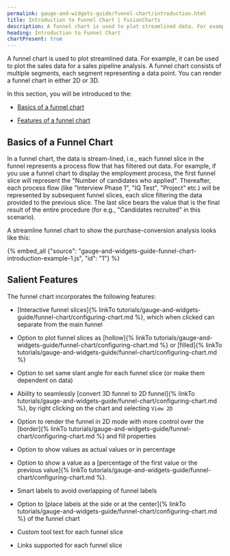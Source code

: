 ```yaml
---
permalink: gauge-and-widgets-guide/funnel-chart/introduction.html
title: Introduction to Funnel Chart | FusionCharts
description: A funnel chart is used to plot streamlined data. For example, it can be used to plot the sales data for a sales pipeline analysis.
heading: Introduction to Funnel Chart
chartPresent: true
---
```


A funnel chart is used to plot streamlined data. For example, it can be used to plot the sales data for a sales pipeline analysis. A funnel chart consists of multiple segments, each segment representing a data point. You can render a funnel chart in either 2D or 3D.

In this section, you will be introduced to the:

* <a href="{{ site.baseurl }}gauge-and-widgets-guide/funnel-chart/introduction.html#basics-of-a-funnel-chart">Basics of a funnel chart</a>

* <a href="{{ site.baseurl }}gauge-and-widgets-guide/funnel-chart/introduction.html#salient-features">Features of a funnel chart</a>

## Basics of a Funnel Chart

In a funnel chart, the data is stream-lined, i.e., each funnel slice in the funnel represents a process flow that has filtered out data. For example, if you use  a funnel chart to display the employment process, the first funnel slice will represent the "Number of candidates who applied". Thereafter, each process flow (like "Interview Phase 1", "IQ Test", "Project" etc.) will be represented by subsequent funnel slices, each slice filtering the data provided to the previous slice. The last slice bears the value that is the final result of the entire procedure (for e.g., "Candidates recruited" in this scenario).

A streamline funnel chart to show the purchase-conversion analysis looks like this:

{% embed_all {"source": "gauge-and-widgets-guide-funnel-chart-introduction-example-1.js", "id": "1"} %}

## Salient Features

The funnel chart incorporates the following features:

* [Interactive funnel slices]{% linkTo tutorials/gauge-and-widgets-guide/funnel-chart/configuring-chart.md %}, which when clicked can separate from the main funnel

* Option to plot funnel slices as [hollow]{% linkTo tutorials/gauge-and-widgets-guide/funnel-chart/configuring-chart.md %} or [filled]{% linkTo tutorials/gauge-and-widgets-guide/funnel-chart/configuring-chart.md %}

* Option to set same slant angle for each funnel slice (or make them dependent on data)

* Ability to seamlessly [convert 3D funnel to 2D funnel]{% linkTo tutorials/gauge-and-widgets-guide/funnel-chart/configuring-chart.md %}, by right clicking on the chart and selecting `View 2D`

* Option to render the funnel in 2D mode with more control over the [border]{% linkTo tutorials/gauge-and-widgets-guide/funnel-chart/configuring-chart.md %} and fill properties

* Option to show values as actual values or in percentage

* Option to show a value as a [percentage of the first value or the previous value]{% linkTo tutorials/gauge-and-widgets-guide/funnel-chart/configuring-chart.md %}.

* Smart labels to avoid overlapping of funnel labels

* Option to [place labels at the side or at the center]{% linkTo tutorials/gauge-and-widgets-guide/funnel-chart/configuring-chart.md %} of the funnel chart

* Custom tool text for each funnel slice

* Links supported for each funnel slice